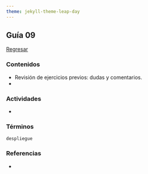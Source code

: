 ```yaml
---
theme: jekyll-theme-leap-day
---
```


## Guía 09

[Regresar](/DAWM-2022/)

### Contenidos

* Revisión de ejercicios previos: dudas y comentarios.
* 


### Actividades

* 

### Términos

`despliegue`

### Referencias

* 

